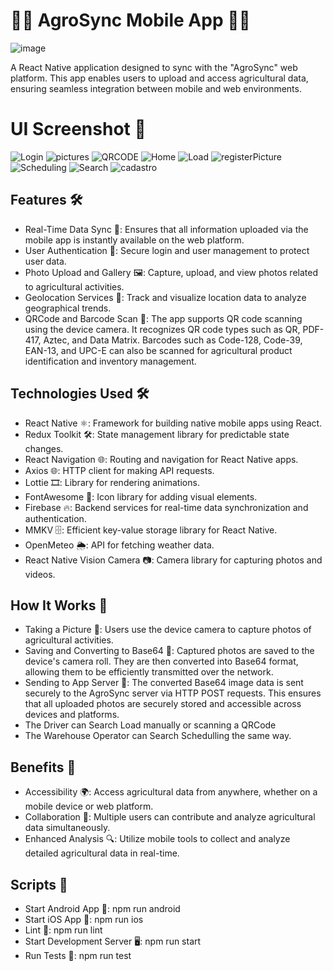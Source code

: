 # 🚜🌻 AgroSync Mobile App 🍅🥕
![image](https://github.com/user-attachments/assets/cce68158-6796-4cc0-936f-9e0f00bac82c)

A React Native application designed to sync with the "AgroSync" web platform. This app enables users to upload and access agricultural data, ensuring seamless integration between mobile and web environments.

# UI Screenshot 📱
![Login](https://github.com/user-attachments/assets/89b06094-aee6-4e9c-926d-ef410fa328f8)
![pictures](https://github.com/user-attachments/assets/9bc97f21-96b0-4705-ad32-18aa3678331e)
![QRCODE](https://github.com/user-attachments/assets/402af84e-b1bf-4f19-a9da-97148ad27dee)
![Home](https://github.com/user-attachments/assets/bff2cbda-e25b-4bb1-91c2-b7ab140682a2)
![Load](https://github.com/user-attachments/assets/187fa656-94ae-47d8-8aac-772079ecbb6c)
![registerPicture](https://github.com/user-attachments/assets/62783cee-cd17-4f48-bb0d-8c80cf13c915)
![Scheduling](https://github.com/user-attachments/assets/ac668557-cb65-4a4a-a6e0-05007058e2e0)
![Search](https://github.com/user-attachments/assets/522070fd-24bb-4f0b-9b2c-4c489a5d0c07)
![cadastro](https://github.com/user-attachments/assets/cdf4e8d0-800f-4b6e-ab1f-a285f603a17c)

## Features 🛠️
- Real-Time Data Sync 🔄: Ensures that all information uploaded via the mobile app is instantly available on the web platform.
- User Authentication 🔐: Secure login and user management to protect user data.
- Photo Upload and Gallery 🖼️: Capture, upload, and view photos related to agricultural activities.
- Geolocation Services 📍: Track and visualize location data to analyze geographical trends.
- QRCode and Barcode Scan 📸: The app supports QR code scanning using the device camera. It recognizes QR code types such as QR, PDF-417, Aztec, and Data Matrix. Barcodes such as Code-128, Code-39, EAN-13, and UPC-E can also be scanned for agricultural product identification and inventory management.

## Technologies Used 🛠️
- React Native ⚛️: Framework for building native mobile apps using React.
- Redux Toolkit 🛠️: State management library for predictable state changes.
- React Navigation 🌐: Routing and navigation for React Native apps.
- Axios 🌐: HTTP client for making API requests.
- Lottie 🎞️: Library for rendering animations.
- FontAwesome 🎨: Icon library for adding visual elements.
- Firebase 🔥: Backend services for real-time data synchronization and authentication.
- MMKV 🗄️: Efficient key-value storage library for React Native.
- OpenMeteo 🌦️: API for fetching weather data.
- React Native Vision Camera 📷: Camera library for capturing photos and videos.

## How It Works 🔄
- Taking a Picture 📸: Users use the device camera to capture photos of agricultural activities.
- Saving and Converting to Base64 💾: Captured photos are saved to the device's camera roll. They are then converted into Base64 format, allowing them to be efficiently transmitted over the network.
- Sending to App Server 🚀: The converted Base64 image data is sent securely to the AgroSync server via HTTP POST requests. This ensures that all uploaded photos are securely stored and accessible across devices and platforms.
- The Driver can Search Load manually or scanning a QRCode
- The Warehouse Operator can Search Schedulling the same way.

## Benefits 🌟
- Accessibility 🌍: Access agricultural data from anywhere, whether on a mobile device or web platform.
- Collaboration 🤝: Multiple users can contribute and analyze agricultural data simultaneously.
- Enhanced Analysis 🔍: Utilize mobile tools to collect and analyze detailed agricultural data in real-time.

## Scripts 🚀
- Start Android App 📱: npm run android
- Start iOS App 🍎: npm run ios
- Lint 🚨: npm run lint
- Start Development Server 🖥️: npm run start
- Run Tests 🧪: npm run test

